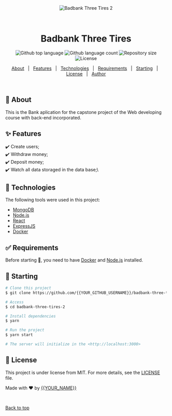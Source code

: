 <div align="center" id="top"> 
  <img src="./.github/app.gif" alt="Badbank Three Tires 2" />

  &#xa0;

  <!-- <a href="https://badbankthreetires2.netlify.app">Demo</a> -->
</div>

<h1 align="center">Badbank Three Tires</h1>

<p align="center">
  <img alt="Github top language" src="https://img.shields.io/github/languages/top/{{YOUR_GITHUB_USERNAME}}/badbank-three-tires-2?color=56BEB8">

  <img alt="Github language count" src="https://img.shields.io/github/languages/count/{{YOUR_GITHUB_USERNAME}}/badbank-three-tires-2?color=56BEB8">

  <img alt="Repository size" src="https://img.shields.io/github/repo-size/{{YOUR_GITHUB_USERNAME}}/badbank-three-tires-2?color=56BEB8">

  <img alt="License" src="https://img.shields.io/github/license/{{YOUR_GITHUB_USERNAME}}/badbank-three-tires-2?color=56BEB8">

  <!-- <img alt="Github issues" src="https://img.shields.io/github/issues/{{YOUR_GITHUB_USERNAME}}/badbank-three-tires-2?color=56BEB8" /> -->

  <!-- <img alt="Github forks" src="https://img.shields.io/github/forks/{{YOUR_GITHUB_USERNAME}}/badbank-three-tires-2?color=56BEB8" /> -->

  <!-- <img alt="Github stars" src="https://img.shields.io/github/stars/{{YOUR_GITHUB_USERNAME}}/badbank-three-tires-2?color=56BEB8" /> -->
</p>

<!-- Status -->

<!-- <h4 align="center"> 
	🚧  Badbank 2.0 🚀 Under construction...  🚧
</h4> 

<hr> -->

<p align="center">
  <a href="#dart-about">About</a> &#xa0; | &#xa0; 
  <a href="#sparkles-features">Features</a> &#xa0; | &#xa0;
  <a href="#rocket-technologies">Technologies</a> &#xa0; | &#xa0;
  <a href="#white_check_mark-requirements">Requirements</a> &#xa0; | &#xa0;
  <a href="#checkered_flag-starting">Starting</a> &#xa0; | &#xa0;
  <a href="#memo-license">License</a> &#xa0; | &#xa0;
  <a href="https://github.com/{{YOUR_GITHUB_USERNAME}}" target="_blank">Author</a>
</p>

<br>

## :dart: About ##

This is the Bank aplication for the capstone project of the Web developing course with back-end incorporated.

## :sparkles: Features ##

:heavy_check_mark: Create users;\
:heavy_check_mark: Withdraw money;\
:heavy_check_mark: Deposit money;\
:heavy_check_mark: Watch all data storaged in the data base;\

## :rocket: Technologies ##

The following tools were used in this project:

- [MongoDB](https://www.mongodb.com/)
- [Node.js](https://nodejs.org/en/)
- [React](https://pt-br.reactjs.org/)
- [ExpressJS](https://expressjs.com/es/)
- [Docker](https://www.docker.com/)

## :white_check_mark: Requirements ##

Before starting :checkered_flag:, you need to have [Docker](https://www.docker.com/) and [Node.js](https://nodejs.org/en/) installed.

## :checkered_flag: Starting ##

```bash
# Clone this project
$ git clone https://github.com/{{YOUR_GITHUB_USERNAME}}/badbank-three-tires-2

# Access
$ cd badbank-three-tires-2

# Install dependencies
$ yarn

# Run the project
$ yarn start

# The server will initialize in the <http://localhost:3000>
```

## :memo: License ##

This project is under license from MIT. For more details, see the [LICENSE](LICENSE.md) file.


Made with :heart: by <a href="https://github.com/{{YOUR_GITHUB_USERNAME}}" target="_blank">{{YOUR_NAME}}</a>

&#xa0;

<a href="#top">Back to top</a>

